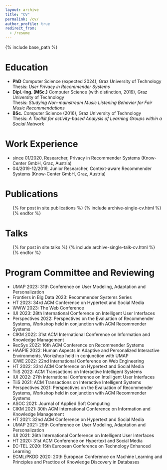 ```yaml
---
layout: archive
title: "CV"
permalink: /cv/
author_profile: true
redirect_from:
  - /resume
---
```


{% include base_path %}

Education
======
* <strong>PhD</strong> Computer Science (expected 2024), Graz University of Technology<br>Thesis: <em>User Privacy in Recommender Systems</em>
* <strong>Dipl.-Ing. (MSc.)</strong> Computer Science (with distinction, 2019), Graz University of Technology<br>Thesis: <em>Studying Non-mainstream Music Listening Behavior for Fair Music Recommendations</em>
* <strong>BSc.</strong> Computer Science (2016), Graz University of Technology<br>Thesis: <em>A Toolkit for activity-based Analysis of Learning Groups within a Social Network</em>


Work Experience
======
* since 01/2020, Researcher, Privacy in Recommender Systems (Know-Center GmbH, Graz, Austria)
* 04/2019-12/2019, Junior Researcher, Context-aware Recommender Systems (Know-Center GmbH, Graz, Austria)


Publications
======
  <ul>{% for post in site.publications %}
    {% include archive-single-cv.html %}
  {% endfor %}</ul>
  
Talks
======
  <ul>{% for post in site.talks %}
    {% include archive-single-talk-cv.html %}
  {% endfor %}</ul>
  
Program Committee and Reviewing
======
* UMAP 2023: 31th Conference on User Modeling, Adaptation and Personalization
* Frontiers in Big Data 2023: Recommender Systems Series
* HT 2023: 34rd ACM Conference on Hypertext and Social Media
* WWW 2023: The Web Conference
* IUI 2023: 28th International Conference on Intelligent User Interfaces
* Perspectives 2022: Perspectives on the Evaluation of Recommender Systems, Workshop held in conjunction with ACM Recommender Systems
* CIKM 2022: 31st ACM International Conference on Information and Knowledge Management
* RecSys 2022: 16th ACM Conference on Recommender Systems
* HAAPIE 2022: Human Aspects in Adaptive and Personalized Interactive Environments, Workshop held in conjunction with UMAP
* ICWE 2022: 22nd International Conference on Web Engineering
* HT 2022: 33rd ACM Conference on Hypertext and Social Media
* TiiS 2022: ACM Transactions on Interactive Intelligent Systems
* IUI 2022: 27th International Conference on Intelligent User Interfaces
* TiiS 2021: ACM Transactions on Interactive Intelligent Systems
* Perspectives 2021: Perspectives on the Evaluation of Recommender Systems, Workshop held in conjunction with ACM Recommender Systems
* ASOC 2021: Journal of Applied Soft Computing
* CIKM 2021: 30th ACM International Conference on Information and Knowledge Management
* HT 2021: 32nd ACM Conference on Hypertext and Social Media
* UMAP 2021: 29th Conference on User Modeling, Adaptation and Personalization
* IUI 2021: 26th International Conference on Intelligent User Interfaces
* HT 2020: 31st ACM Conference on Hypertext and Social Media
* EC-TEL 2020: 15th European Conference on Technology Enhanced Learning
* ECML/PKDD 2020: 20th European Conference on Machine Learning and Principles and Practice of Knowledge Discovery in Databases
